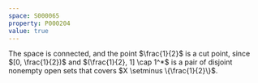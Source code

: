 ```yaml
---
space: S000065
property: P000204
value: true
---
```


The space is connected, and the point $\frac{1}{2}$ is a cut point,
since $[0, \frac{1}{2})$ and $(\frac{1}{2}, 1] \cap 1^*$ is a pair of disjoint
nonempty open sets that covers $X \setminus \{\frac{1}{2}\}$.
